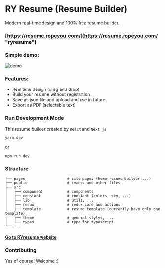 # RY Resume (Resume Builder)

Modern real-time design and 100% free resume builder.
### [https://resume.ropeyou.com/](https://resume.ropeyou.com/ "ryresume")


### Simple demo: 

![demo](https://user-images.githubusercontent.com/33284430/86123944-eab5b500-bb0c-11ea-9e6f-f3d156f2eb41.gif)


### Features:
- Real time design (drag and drop)
- Build your resume without registration
- Save as json file and upload and use in future
- Export as PDF (selectable text)


### Run Development Mode
This resume builder created by `React` and `Next js`
    
```
yarn dev
```
or
```
npm run dev
```

### Structure

    ├── pages                   # site pages (home,resume-builder,...)
    ├── public                  # images and other files
    ├── src                    
    │   ├── component           # components
    │   ├── constant            # constant (colors, key, ...)
    │   ├── lib                 # utils, ...
    │   ├── redux               # redux core and actions
    │   ├── template            # resume template (currently have only one template)
    │   ├── theme               # general stylys, ...
    │   └── types               # type for typescript
    └── ...



#### [Go to RYresume website](https://resume.ropeyou.com/ "ryresume")


### Contributing
Yes of course! Welcome :)

